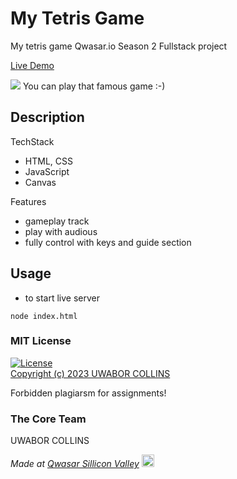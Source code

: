 # My Tetris Game

My tetris game Qwasar.io Season 2 Fullstack project

[Live Demo](https://my-tetris-theazimjon.netlify.app)

<img src="https://theazimjon.netlify.app/assets/img/portfolio/tetris.png" />
You can play that famous game :-)

## Description
TechStack
- HTML, CSS
- JavaScript
- Canvas

Features
- gameplay track
- play with audious
- fully control with keys and guide section

## Usage
- to start live server
````
node index.html
````

### MIT License
[![License](https://img.shields.io/badge/License-MIT-yellowgreen.svg)](https://opensource.org/licenses/Apache-2.0])  
<a href="https://github.com/theazimjon/my-tetris/blob/main/LICENSE.md" > Copyright (c) 2023 UWABOR COLLINS </a>
<p> Forbidden plagiarsm for assignments! </p>

### The Core Team
UWABOR COLLINS

<span><i>Made at <a href='https://www.alxafrica.com/'>Qwasar Sillicon Valley</a></i></span>
<span><img alt='Qwasar Silicon Valley Logo' src='https://storage.googleapis.com/qwasar-public/qwasar-logo_50x50.png' width='20px'></span>
